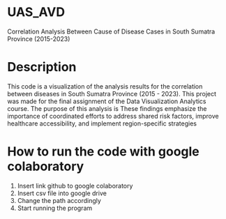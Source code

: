 # UAS_AVD
Correlation Analysis Between Cause of Disease Cases in South Sumatra Province (2015-2023)
# Description
This code is a visualization of the analysis results for the correlation between diseases in South Sumatra Province (2015 - 2023). This project was made for the final assignment of the Data Visualization Analytics course. The purpose of this analysis is These findings emphasize the importance of coordinated efforts to address shared risk factors, improve healthcare accessibility, and implement region-specific strategies
# How to run the code with google colaboratory
1. Insert link github to google colaboratory
2. Insert csv file into google drive
3. Change the path accordingly
4. Start running the program
